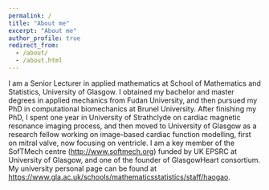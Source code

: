 ```yaml
---
permalink: /
title: "About me"
excerpt: "About me"
author_profile: true
redirect_from:
  - /about/
  - /about.html
---
```


I am a Senior Lecturer in applied mathematics at School of Mathematics and Statistics, University of Glasgow. I obtained my bachelor and master degrees in applied mechanics from Fudan University, and then pursued my PhD in computational biomechanics at Brunel University. After finishing my PhD, I spent one year in University of Strathclyde on cardiac magnetic resonance imaging process, and then moved to University of Glasgow  as a research fellow working on
image-based cardiac function modelling, first on mitral valve, now focusing on ventricle. I am a key member of the SofTMech centre (http://www.softmech.org)  funded by UK EPSRC at University of Glasgow, and one of the founder of GlasgowHeart consortium. My university personal page can be found at https://www.gla.ac.uk/schools/mathematicsstatistics/staff/haogao. 
